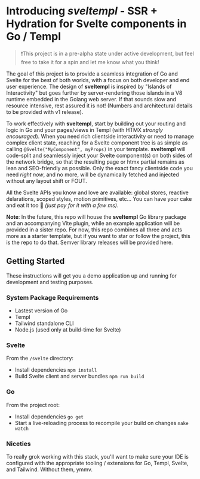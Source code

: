 # Introducing *sveltempl* - SSR + Hydration for Svelte components in Go / Templ

>❗This project is in a pre-alpha state under active development, but feel free to take it for a spin and let me know what you think!

The goal of this project is to provide a seamless integration of Go and Svelte for the best of both worlds, with a focus on both developer and end user experience. The design of **sveltempl** is inspired by "Islands of Interactivity" but goes further by server-rendering those islands in a V8 runtime embedded in the Golang web server. If that sounds slow and resource intensive, rest assured it is not! (Numbers and architectural details to be provided with v1 release).

To work effectively with **sveltempl**, start by building out your routing and logic in Go and your pages/views in Templ (with HTMX _strongly encouraged_). When you need rich clientside interactivity or need to manage complex client state, reaching for a Svelte component tree is as simple as calling `@Svelte("MyComponent", myProps)` in your template. **sveltempl** will code-split and seamlessly inject your Svelte component(s) on both sides of the network bridge, so that the resulting page or htmx partial remains as lean and SEO-friendly as possible. Only the exact fancy clientside code you need _right now_, and no more, will be dynamically fetched and injected without any layout shift or FOUT.

All the Svelte APIs you know and love are available: global stores, reactive delarations, scoped styles, motion primitives, etc... You can have your cake and eat it too 🍰 _(just pay for it with a few ms)_.

**Note**: In the future, this repo will house the **sveltempl** Go library package and an accompanying Vite plugin, while an example application will be provided in a sister repo. For now, this repo combines all three and acts more as a starter template, but if you want to star or follow the project, this is the repo to do that. Semver library releases will be provided here.

## Getting Started

These instructions will get you a demo application up and running for development and testing purposes.

### System Package Requirements

- Lastest version of Go
- Templ
- Tailwind standalone CLI
- Node.js (used only at build-time for Svelte)

### Svelte

From the `/svelte` directory:

- Install dependencies `npm install`
- Build Svelte client and server bundles `npm run build`

### Go

From the project root:

- Install dependencies `go get`
- Start a live-reloading process to recompile your build on changes `make watch`

### Niceties

To really grok working with this stack, you'll want to make sure your IDE is configured with the appropriate tooling / extensions for Go, Templ, Svelte, and Tailwind. Without them, ymmv.
